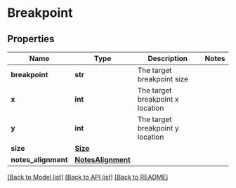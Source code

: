 # Breakpoint

## Properties
Name | Type | Description | Notes
------------ | ------------- | ------------- | -------------
**breakpoint** | **str** | The target breakpoint size | 
**x** | **int** | The target breakpoint x location | 
**y** | **int** | The target breakpoint y location | 
**size** | [**Size**](Size.md) |  | 
**notes_alignment** | [**NotesAlignment**](NotesAlignment.md) |  | 

[[Back to Model list]](../README.md#documentation-for-models) [[Back to API list]](../README.md#documentation-for-api-endpoints) [[Back to README]](../README.md)


